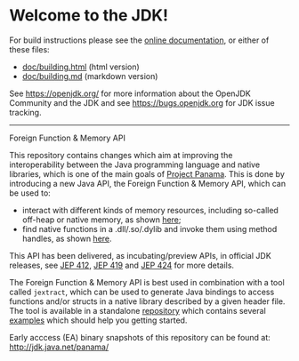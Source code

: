 # Welcome to the JDK!

For build instructions please see the
[online documentation](https://openjdk.org/groups/build/doc/building.html),
or either of these files:

- [doc/building.html](doc/building.html) (html version)
- [doc/building.md](doc/building.md) (markdown version)

See <https://openjdk.org/> for more information about the OpenJDK
Community and the JDK and see <https://bugs.openjdk.org> for JDK issue
tracking.

---
Foreign Function & Memory API

This repository contains changes which aim at improving the interoperability between the Java programming language and native libraries, which is one of the main goals of [Project Panama](https://openjdk.java.net/projects/panama/). This is done by introducing a new Java API, the Foreign Function & Memory API, which can be used to:

* interact with different kinds of memory resources, including so-called off-heap or native memory, as shown [here](doc/panama_memaccess.md);
* find native functions in a .dll/.so/.dylib and invoke them using method handles, as shown [here](doc/panama_ffi.md).

This API has been delivered, as incubating/preview APIs, in official JDK releases, see [JEP 412](https://openjdk.java.net/jeps/412), [JEP 419](https://openjdk.java.net/jeps/419) and [JEP 424](https://openjdk.java.net/jeps/424) for more details.

The Foreign Function & Memory API is best used in combination with a tool called `jextract`, which can be used to generate Java bindings to access functions and/or structs in a native library described by a given header file. The tool is available in a standalone [repository](https://github.com/openjdk/jextract) which contains several [examples](https://github.com/openjdk/jextract/tree/master/samples) which should help you getting started.

Early acccess (EA) binary snapshots of this repository can be found at: http://jdk.java.net/panama/
